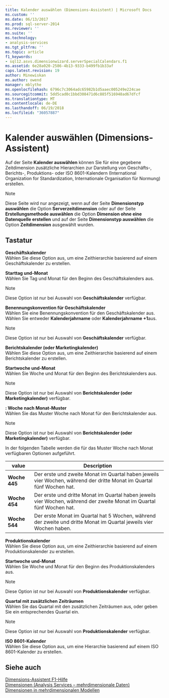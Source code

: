 ```yaml
---
title: Kalender auswählen (Dimensions-Assistent) | Microsoft Docs
ms.custom: ''
ms.date: 06/13/2017
ms.prod: sql-server-2014
ms.reviewer: ''
ms.suite: ''
ms.technology:
- analysis-services
ms.tgt_pltfrm: ''
ms.topic: article
f1_keywords:
- sql12.asvs.dimensionwizard.serverSpecialCalendars.f1
ms.assetid: 6e28a020-2586-4b13-9333-b499fb1b33af
caps.latest.revision: 19
author: Minewiskan
ms.author: owend
manager: mblythe
ms.openlocfilehash: 6796c7c3064adc65982b1d5aaec005249e224cae
ms.sourcegitcommit: 5dd5cad0c1bbd308471d6c885f516948ad67dfcf
ms.translationtype: MT
ms.contentlocale: de-DE
ms.lasthandoff: 06/19/2018
ms.locfileid: "36057887"
---
```

# <a name="select-calendars-dimension-wizard"></a>Kalender auswählen (Dimensions-Assistent)
  Auf der Seite **Kalender auswählen** können Sie für eine gegebene Zeitdimension zusätzliche Hierarchien zur Darstellung von Geschäfts-, Berichts-, Produktions- oder ISO 8601-Kalendern (International Organization for Standardization, Internationale Organisation für Normung) erstellen.  
  
> [!NOTE]  
>  Diese Seite wird nur angezeigt, wenn auf der Seite **Dimensionstyp auswählen** die Option **Serverzeitdimension** oder auf der Seite **Erstellungsmethode auswählen** die Option **Dimension ohne eine Datenquelle erstellen** und auf der Seite **Dimensionstyp auswählen** die Option **Zeitdimension** ausgewählt wurden.  
  
## <a name="options"></a>Tastatur  
 **Geschäftskalender**  
 Wählen Sie diese Option aus, um eine Zeithierarchie basierend auf einem Geschäftskalender zu erstellen.  
  
 **Starttag und-Monat**  
 Wählen Sie Tag und Monat für den Beginn des Geschäftskalenders aus.  
  
> [!NOTE]  
>  Diese Option ist nur bei Auswahl von **Geschäftskalender** verfügbar.  
  
 **Benennungskonvention für Geschäftskalender**  
 Wählen Sie eine Benennungskonvention für den Geschäftskalender aus. Wählen Sie entweder **Kalenderjahrname** oder **Kalenderjahrname +1**aus.  
  
> [!NOTE]  
>  Diese Option ist nur bei Auswahl von **Geschäftskalender** verfügbar.  
  
 **Berichtskalender (oder Marketingkalender)**  
 Wählen Sie diese Option aus, um eine Zeithierarchie basierend auf einem Berichtskalender zu erstellen.  
  
 **Startwoche und-Monat**  
 Wählen Sie Woche und Monat für den Beginn des Berichtskalenders aus.  
  
> [!NOTE]  
>  Diese Option ist nur bei Auswahl von **Berichtskalender (oder Marketingkalender)** verfügbar.  
  
 **: Woche nach Monat-Muster**  
 Wählen Sie das Muster Woche nach Monat für den Berichtskalender aus.  
  
> [!NOTE]  
>  Diese Option ist nur bei Auswahl von **Berichtskalender (oder Marketingkalender)** verfügbar.  
  
 In der folgenden Tabelle werden die für das Muster Woche nach Monat verfügbaren Optionen aufgeführt.  
  
|value|Description|  
|-----------|-----------------|  
|**Woche 445**|Der erste und zweite Monat im Quartal haben jeweils vier Wochen, während der dritte Monat im Quartal fünf Wochen hat.|  
|**Woche 454**|Der erste und dritte Monat im Quartal haben jeweils vier Wochen, während der zweite Monat im Quartal fünf Wochen hat.|  
|**Woche 544**|Der erste Monat im Quartal hat 5 Wochen, während der zweite und dritte Monat im Quartal jeweils vier Wochen haben.|  
  
 **Produktionskalender**  
 Wählen Sie diese Option aus, um eine Zeithierarchie basierend auf einem Produktionskalender zu erstellen.  
  
 **Startwoche und-Monat**  
 Wählen Sie Woche und Monat für den Beginn des Produktionskalenders aus.  
  
> [!NOTE]  
>  Diese Option ist nur bei Auswahl von **Produktionskalender** verfügbar.  
  
 **Quartal mit zusätzlichen Zeiträumen**  
 Wählen Sie das Quartal mit den zusätzlichen Zeiträumen aus, oder geben Sie ein entsprechendes Quartal ein.  
  
> [!NOTE]  
>  Diese Option ist nur bei Auswahl von **Produktionskalender** verfügbar.  
  
 **ISO 8601-Kalender**  
 Wählen Sie diese Option aus, um eine Hierarchie basierend auf einem ISO 8601-Kalender zu erstellen.  
  
## <a name="see-also"></a>Siehe auch  
 [Dimensions-Assistent F1-Hilfe](dimension-wizard-f1-help.md)   
 [Dimensionen &#40;Analysis Services – mehrdimensionale Daten&#41;](multidimensional-models-olap-logical-dimension-objects/dimensions-analysis-services-multidimensional-data.md)   
 [Dimensionen in mehrdimensionalen Modellen](multidimensional-models/dimensions-in-multidimensional-models.md)  
  
  